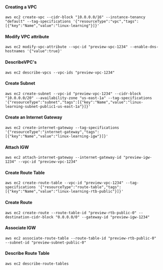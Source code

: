 #### Creating a VPC
```
aws ec2 create-vpc --cidr-block "10.0.0.0/16" --instance-tenancy "default" --tag-specifications '{"resourceType":"vpc","tags":[{"key":"Name","value":"linux-learning"}]}' 
```

#### Modify VPC attribute
```
aws ec2 modify-vpc-attribute --vpc-id "preview-vpc-1234" --enable-dns-hostnames '{"value":true}' 
```

#### DescribeVPC's
```
aws ec2 describe-vpcs --vpc-ids "preview-vpc-1234" 
```

#### Create Subnet
```
aws ec2 create-subnet --vpc-id "preview-vpc-1234" --cidr-block "10.0.0.0/20" --availability-zone "us-east-1a" --tag-specifications '{"resourceType":"subnet","tags":[{"key":"Name","value":"linux-learning-subnet-public1-us-east-1a"}]}' 
```

#### Create an Internet Gateway
```
aws ec2 create-internet-gateway --tag-specifications '{"resourceType":"internet-gateway","tags":[{"key":"Name","value":"linux-learning-igw"}]}' 
```

#### Attach IGW
```
aws ec2 attach-internet-gateway --internet-gateway-id "preview-igw-1234" --vpc-id "preview-vpc-1234" 
```

#### Create Route Table
```
aws ec2 create-route-table --vpc-id "preview-vpc-1234" --tag-specifications '{"resourceType":"route-table","tags":[{"key":"Name","value":"linux-learning-rtb-public"}]}' 
```

#### Create Route
```
aws ec2 create-route --route-table-id "preview-rtb-public-0" --destination-cidr-block "0.0.0.0/0" --gateway-id "preview-igw-1234" 
```

#### Associate IGW
```
aws ec2 associate-route-table --route-table-id "preview-rtb-public-0" --subnet-id "preview-subnet-public-0" 
```

#### Describe Route Table
```
aws ec2 describe-route-tables  
```


